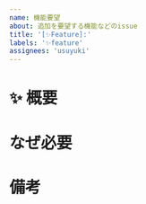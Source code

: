 ```yaml
---
name: 機能要望
about: 追加を要望する機能などのissue
title: '[✨Feature]:'
labels: '✨feature'
assignees: 'usuyuki'
---
```


# ✨ 概要

# なぜ必要

# 備考
